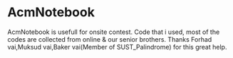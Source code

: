 # AcmNotebook
AcmNotebook is usefull for onsite contest.
Code that i used, most of the codes are collected from online & our senior brothers.
Thanks Forhad vai,Muksud vai,Baker vai(Member of SUST_Palindrome) for this great help.
